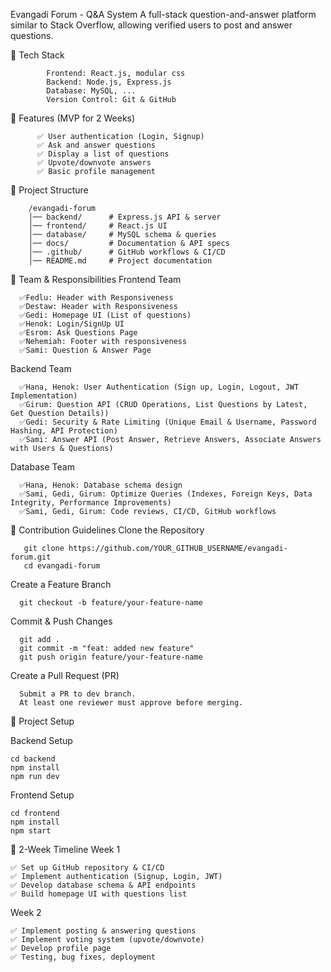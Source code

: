   Evangadi Forum - Q&A System
A full-stack question-and-answer platform similar to Stack Overflow, allowing verified users to post and answer questions.

🚀 Tech Stack

            Frontend: React.js, modular css
            Backend: Node.js, Express.js
            Database: MySQL, ...
            Version Control: Git & GitHub


📌 Features (MVP for 2 Weeks)

          ✅ User authentication (Login, Signup)
          ✅ Ask and answer questions
          ✅ Display a list of questions
          ✅ Upvote/downvote answers
          ✅ Basic profile management

📁 Project Structure

        /evangadi-forum
        │── backend/      # Express.js API & server
        │── frontend/     # React.js UI
        │── database/     # MySQL schema & queries
        │── docs/         # Documentation & API specs
        │── .github/      # GitHub workflows & CI/CD
        │── README.md     # Project documentation

👥 Team & Responsibilities
Frontend Team

      ✅Fedlu: Header with Responsiveness
      ✅Destaw: Header with Responsiveness
      ✅Gedi: Homepage UI (List of questions)
      ✅Henok: Login/SignUp UI
      ✅Esrom: Ask Questions Page
      ✅Nehemiah: Footer with responsiveness
      ✅Sami: Question & Answer Page
      
 Backend Team
 
      ✅Hana, Henok: User Authentication (Sign up, Login, Logout, JWT Implementation)
      ✅Girum: Question API (CRUD Operations, List Questions by Latest, Get Question Details))
      ✅Gedi: Security & Rate Limiting (Unique Email & Username, Password Hashing, API Protection)
      ✅Sami: Answer API (Post Answer, Retrieve Answers, Associate Answers with Users & Questions)
      
 Database Team
 
      ✅Hana, Henok: Database schema design
      ✅Sami, Gedi, Girum: Optimize Queries (Indexes, Foreign Keys, Data Integrity, Performance Improvements)
      ✅Sami, Gedi, Girum: Code reviews, CI/CD, GitHub workflows
      

📜 Contribution Guidelines
 Clone the Repository
 
       git clone https://github.com/YOUR_GITHUB_USERNAME/evangadi-forum.git
       cd evangadi-forum
 Create a Feature Branch
 
      git checkout -b feature/your-feature-name
 Commit & Push Changes
 
      git add .
      git commit -m "feat: added new feature"
      git push origin feature/your-feature-name
 Create a Pull Request (PR)
 
      Submit a PR to dev branch.
      At least one reviewer must approve before merging.
🚀 Project Setup

Backend Setup

    cd backend
    npm install
    npm run dev

Frontend Setup

    cd frontend
    npm install
    npm start

📅 2-Week Timeline
Week 1

    ✅ Set up GitHub repository & CI/CD
    ✅ Implement authentication (Signup, Login, JWT)
    ✅ Develop database schema & API endpoints
    ✅ Build homepage UI with questions list

Week 2

    ✅ Implement posting & answering questions
    ✅ Implement voting system (upvote/downvote)
    ✅ Develop profile page
    ✅ Testing, bug fixes, deployment

